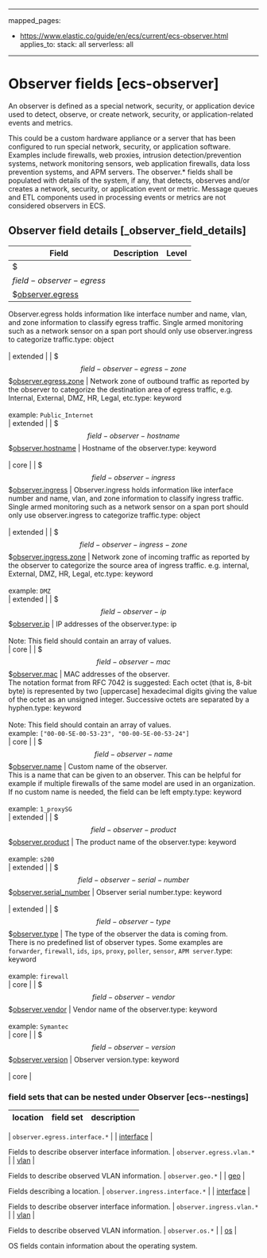 <!-- This file is automatically generated. Don't edit it manually! -->
---
mapped_pages:
  - https://www.elastic.co/guide/en/ecs/current/ecs-observer.html
applies_to:
  stack: all
  serverless: all
---

# Observer fields [ecs-observer]

An observer is defined as a special network, security, or application device used to detect, observe, or create network, security, or application-related events and metrics.

This could be a custom hardware appliance or a server that has been configured to run special network, security, or application software. Examples include firewalls, web proxies, intrusion detection/prevention systems, network monitoring sensors, web application firewalls, data loss prevention systems, and APM servers. The observer.* fields shall be populated with details of the system, if any, that detects, observes and/or creates a network, security, or application event or metric. Message queues and ETL components used in processing events or metrics are not considered observers in ECS.

## Observer field details [_observer_field_details]

| Field | Description | Level |
| --- | --- | --- |
| $$$field-observer-egress$$$[observer.egress](#field-observer-egress) |
Observer.egress holds information like interface number and name, vlan, and zone information to classify egress traffic.  Single armed monitoring such as a network sensor on a span port should only use observer.ingress to categorize traffic.type: object<br><br>
 | extended |
| $$$field-observer-egress-zone$$$[observer.egress.zone](#field-observer-egress-zone) |
Network zone of outbound traffic as reported by the observer to categorize the destination area of egress traffic, e.g. Internal, External, DMZ, HR, Legal, etc.type: keyword<br><br>
example: `Public_Internet`<br> | extended |
| $$$field-observer-hostname$$$[observer.hostname](#field-observer-hostname) |
Hostname of the observer.type: keyword<br><br>
 | core |
| $$$field-observer-ingress$$$[observer.ingress](#field-observer-ingress) |
Observer.ingress holds information like interface number and name, vlan, and zone information to classify ingress traffic.  Single armed monitoring such as a network sensor on a span port should only use observer.ingress to categorize traffic.type: object<br><br>
 | extended |
| $$$field-observer-ingress-zone$$$[observer.ingress.zone](#field-observer-ingress-zone) |
Network zone of incoming traffic as reported by the observer to categorize the source area of ingress traffic. e.g. internal, External, DMZ, HR, Legal, etc.type: keyword<br><br>
example: `DMZ`<br> | extended |
| $$$field-observer-ip$$$[observer.ip](#field-observer-ip) |
IP addresses of the observer.type: ip<br><br>
Note: This field should contain an array of values.<br>
 | core |
| $$$field-observer-mac$$$[observer.mac](#field-observer-mac) |
MAC addresses of the observer.<br>The notation format from RFC 7042 is suggested: Each octet (that is, 8-bit byte) is represented by two [uppercase] hexadecimal digits giving the value of the octet as an unsigned integer. Successive octets are separated by a hyphen.type: keyword<br><br>
Note: This field should contain an array of values.<br>
example: `["00-00-5E-00-53-23", "00-00-5E-00-53-24"]`<br> | core |
| $$$field-observer-name$$$[observer.name](#field-observer-name) |
Custom name of the observer.<br>This is a name that can be given to an observer. This can be helpful for example if multiple firewalls of the same model are used in an organization.<br>If no custom name is needed, the field can be left empty.type: keyword<br><br>
example: `1_proxySG`<br> | extended |
| $$$field-observer-product$$$[observer.product](#field-observer-product) |
The product name of the observer.type: keyword<br><br>
example: `s200`<br> | extended |
| $$$field-observer-serial-number$$$[observer.serial_number](#field-observer-serial-number) |
Observer serial number.type: keyword<br><br>
 | extended |
| $$$field-observer-type$$$[observer.type](#field-observer-type) |
The type of the observer the data is coming from.<br>There is no predefined list of observer types. Some examples are `forwarder`, `firewall`, `ids`, `ips`, `proxy`, `poller`, `sensor`, `APM server`.type: keyword<br><br>
example: `firewall`<br> | core |
| $$$field-observer-vendor$$$[observer.vendor](#field-observer-vendor) |
Vendor name of the observer.type: keyword<br><br>
example: `Symantec`<br> | core |
| $$$field-observer-version$$$[observer.version](#field-observer-version) |
Observer version.type: keyword<br><br>
 | core |


### field sets that can be nested under Observer [ecs--nestings]

| location | field set | description |
|---|---|---|

| `observer.egress.interface.*` |
| [interface](#ecs-interface) |

Fields to describe observer interface information.
| `observer.egress.vlan.*` |
| [vlan](#ecs-vlan) |

Fields to describe observed VLAN information.
| `observer.geo.*` |
| [geo](#ecs-geo) |

Fields describing a location.
| `observer.ingress.interface.*` |
| [interface](#ecs-interface) |

Fields to describe observer interface information.
| `observer.ingress.vlan.*` |
| [vlan](#ecs-vlan) |

Fields to describe observed VLAN information.
| `observer.os.*` |
| [os](#ecs-os) |

OS fields contain information about the operating system.
